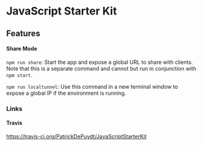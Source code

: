 # JavaScript Starter Kit

## Features

#### Share Mode
`npm run share`: Start the app and expose a global URL to share with clients. Note that this is a separate command and cannot but run in conjunction with `npm start`.

`npm run localtunnel`: Use this command in a new terminal window to expose a global IP if the environment is running.

### Links
#### Travis
https://travis-ci.org/PatrickDePuydt/JavaScriptStarterKit

